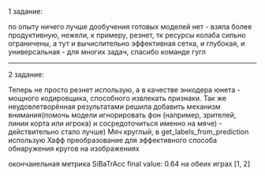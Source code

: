 1 задание:

по опыту ничего лучше дообучения готовых моделей нет - взяла более продуктивную, нежели, к примеру, резнет, тк ресурсы колаба сильно ограничены, а тут и вычислительно эффективная сетка, и глубокая, и универсальная - для многих задач, спасибо команде гугл

-------------------------------------------------------------------------------------------------------------------------

2 задание:

Теперь не просто резнет использую, а в качестве энкодера юнета - мощного кодировщика, способного извлекать признаки. Так же неудовлетворённая результатами решила добавить механизм внимания(помочь модели игнорировать фон (например, зрителей, линии корта или игрока) и сосредоточиться именно на мяче) - действительно стало лучше)
Мяч круглый, в get_labels_from_prediction использую Хафф преобразование для эффективного способа обнаружения кругов на изображениях

окончаиельная метрика SiBaTrAcc final value: 0.64 на обеих играх [1, 2]

